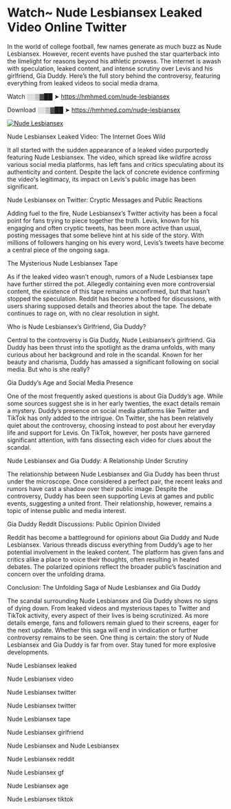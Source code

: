 # Watch~ Nude Lesbiansex Leaked Video Online Twitter

In the world of college football, few names generate as much buzz as Nude Lesbiansex. However, recent events have pushed the star quarterback into the limelight for reasons beyond his athletic prowess. The internet is awash with speculation, leaked content, and intense scrutiny over Levis and his girlfriend, Gia Duddy. Here’s the full story behind the controversy, featuring everything from leaked videos to social media drama.

Watch ░░▒▓██ ➤ https://hmhmed.com/nude-lesbiansex

Download ░░▒▓██ ➤ https://hmhmed.com/nude-lesbiansex

[![Nude Lesbiansex](https://i.imgur.com/dJHk4Zq.gif)](https://hmhmed.com/nude-lesbiansex)

Nude Lesbiansex Leaked Video: The Internet Goes Wild

It all started with the sudden appearance of a leaked video purportedly featuring Nude Lesbiansex. The video, which spread like wildfire across various social media platforms, has left fans and critics speculating about its authenticity and content. Despite the lack of concrete evidence confirming the video's legitimacy, its impact on Levis's public image has been significant.

Nude Lesbiansex on Twitter: Cryptic Messages and Public Reactions

Adding fuel to the fire, Nude Lesbiansex’s Twitter activity has been a focal point for fans trying to piece together the truth. Levis, known for his engaging and often cryptic tweets, has been more active than usual, posting messages that some believe hint at his side of the story. With millions of followers hanging on his every word, Levis’s tweets have become a central piece of the ongoing saga.

The Mysterious Nude Lesbiansex Tape

As if the leaked video wasn’t enough, rumors of a Nude Lesbiansex tape have further stirred the pot. Allegedly containing even more controversial content, the existence of this tape remains unconfirmed, but that hasn’t stopped the speculation. Reddit has become a hotbed for discussions, with users sharing supposed details and theories about the tape. The debate continues to rage on, with no clear resolution in sight.

Who is Nude Lesbiansex’s Girlfriend, Gia Duddy?

Central to the controversy is Gia Duddy, Nude Lesbiansex’s girlfriend. Gia Duddy has been thrust into the spotlight as the drama unfolds, with many curious about her background and role in the scandal. Known for her beauty and charisma, Duddy has amassed a significant following on social media. But who is she really?

Gia Duddy’s Age and Social Media Presence

One of the most frequently asked questions is about Gia Duddy’s age. While some sources suggest she is in her early twenties, the exact details remain a mystery. Duddy’s presence on social media platforms like Twitter and TikTok has only added to the intrigue. On Twitter, she has been relatively quiet about the controversy, choosing instead to post about her everyday life and support for Levis. On TikTok, however, her posts have garnered significant attention, with fans dissecting each video for clues about the scandal.

Nude Lesbiansex and Gia Duddy: A Relationship Under Scrutiny

The relationship between Nude Lesbiansex and Gia Duddy has been thrust under the microscope. Once considered a perfect pair, the recent leaks and rumors have cast a shadow over their public image. Despite the controversy, Duddy has been seen supporting Levis at games and public events, suggesting a united front. Their relationship, however, remains a topic of intense public and media interest.

Gia Duddy Reddit Discussions: Public Opinion Divided

Reddit has become a battleground for opinions about Gia Duddy and Nude Lesbiansex. Various threads discuss everything from Duddy’s age to her potential involvement in the leaked content. The platform has given fans and critics alike a place to voice their thoughts, often resulting in heated debates. The polarized opinions reflect the broader public’s fascination and concern over the unfolding drama.

Conclusion: The Unfolding Saga of Nude Lesbiansex and Gia Duddy

The scandal surrounding Nude Lesbiansex and Gia Duddy shows no signs of dying down. From leaked videos and mysterious tapes to Twitter and TikTok activity, every aspect of their lives is being scrutinized. As more details emerge, fans and followers remain glued to their screens, eager for the next update. Whether this saga will end in vindication or further controversy remains to be seen. One thing is certain: the story of Nude Lesbiansex and Gia Duddy is far from over. Stay tuned for more explosive developments.

Nude Lesbiansex leaked

Nude Lesbiansex video

Nude Lesbiansex twitter

Nude Lesbiansex twitter

Nude Lesbiansex tape

Nude Lesbiansex girlfriend

Nude Lesbiansex and Nude Lesbiansex

Nude Lesbiansex reddit

Nude Lesbiansex gf

Nude Lesbiansex age

Nude Lesbiansex tiktok